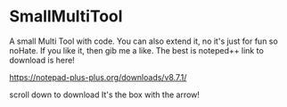 # SmallMultiTool
A small Multi Tool with code.
You can also extend it, no it's just for fun so noHate. If you like it, then gib me a like. The best is noteped++ link to download is here!

https://notepad-plus-plus.org/downloads/v8.7.1/

scroll down to download It's the box with the arrow!
